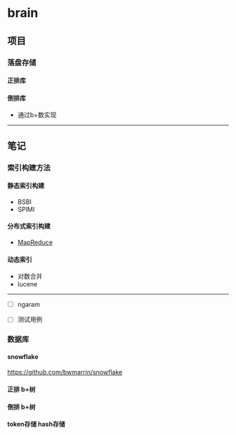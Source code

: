 # brain

## 项目

### 落盘存储

#### 正排库


#### 倒排库

* 通过b+数实现


-------

## 笔记

### 索引构建方法

#### 静态索引构建

* BSBI
* SPIMI

#### 分布式索引构建

* [MapReduce](https://static.googleusercontent.com/media/research.google.com/zh-CN//archive/bigtable-osdi06.pdf)

#### 动态索引

* 对数合并
* lucene

---

- [ ] ngaram
- [ ] 测试用例



### 数据库

#### snowflake
https://github.com/bwmarrin/snowflake

#### 正排 b+树

#### 倒排 b+树 

#### token存储  hash存储

